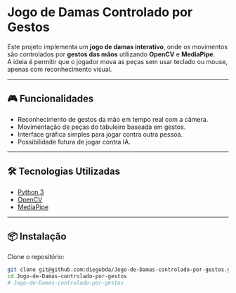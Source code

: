 # Jogo de Damas Controlado por Gestos

Este projeto implementa um **jogo de damas interativo**, onde os movimentos são controlados por **gestos das mãos** utilizando **OpenCV** e **MediaPipe**.  
A ideia é permitir que o jogador mova as peças sem usar teclado ou mouse, apenas com reconhecimento visual.

---

## 🎮 Funcionalidades
- Reconhecimento de gestos da mão em tempo real com a câmera.  
- Movimentação de peças do tabuleiro baseada em gestos.  
- Interface gráfica simples para jogar contra outra pessoa.  
- Possibilidade futura de jogar contra IA.  

---

## 🛠️ Tecnologias Utilizadas
- [Python 3](https://www.python.org/)  
- [OpenCV](https://opencv.org/)  
- [MediaPipe](https://developers.google.com/mediapipe)  

---

## 📦 Instalação
Clone o repositório:
```bash
git clone git@github.com:diegobda/Jogo-de-Damas-controlado-por-gestos.git
cd Jogo-de-Damas-controlado-por-gestos
# Jogo-de-Damas-controlado-por-gestos
